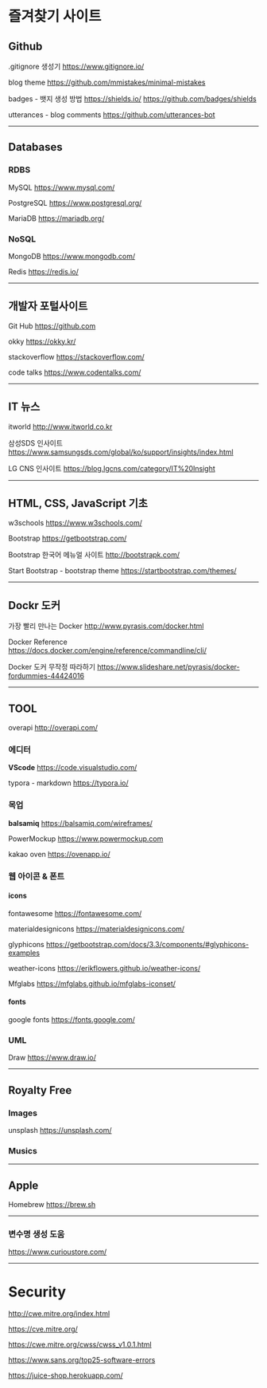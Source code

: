 # 즐겨찾기 사이트

## Github

.gitignore 생성기
<https://www.gitignore.io/>

blog theme <https://github.com/mmistakes/minimal-mistakes>

badges - 뱃지 생성 방법
<https://shields.io/> <https://github.com/badges/shields>

utterances - blog comments
<https://github.com/utterances-bot>

---

## Databases

### RDBS

MySQL <https://www.mysql.com/>

PostgreSQL <https://www.postgresql.org/>

MariaDB <https://mariadb.org/>

### NoSQL

MongoDB <https://www.mongodb.com/>

Redis <https://redis.io/>

---

## 개발자 포털사이트

Git Hub <https://github.com>

okky <https://okky.kr/>

stackoverflow <https://stackoverflow.com/>

code talks <https://www.codentalks.com/>

---

## IT 뉴스

itworld <http://www.itworld.co.kr>

삼성SDS 인사이트 <https://www.samsungsds.com/global/ko/support/insights/index.html>

LG CNS 인사이트 <https://blog.lgcns.com/category/IT%20Insight>

---

## HTML, CSS, JavaScript 기초

w3schools <https://www.w3schools.com/>

Bootstrap
<https://getbootstrap.com/>

Bootstrap 한국어 메뉴얼 사이트 <http://bootstrapk.com/>

Start Bootstrap - bootstrap theme <https://startbootstrap.com/themes/>

---

## Dockr 도커

가장 빨리 만나는 Docker <http://www.pyrasis.com/docker.html>

Docker Reference <https://docs.docker.com/engine/reference/commandline/cli/>

Docker 도커 무작정 따라하기 <https://www.slideshare.net/pyrasis/docker-fordummies-44424016>

---

## TOOL

overapi
<http://overapi.com/>

### 에디터

**VScode** <https://code.visualstudio.com/>

typora - markdown <https://typora.io/>

### 목업

**balsamiq** <https://balsamiq.com/wireframes/>

PowerMockup <https://www.powermockup.com>

kakao oven <https://ovenapp.io/>

### 웹 아이콘 & 폰트

#### icons

fontawesome <https://fontawesome.com/>

materialdesignicons <https://materialdesignicons.com/>

glyphicons <https://getbootstrap.com/docs/3.3/components/#glyphicons-examples>

weather-icons <https://erikflowers.github.io/weather-icons/>

Mfglabs <https://mfglabs.github.io/mfglabs-iconset/>

#### fonts

google fonts <https://fonts.google.com/>

### UML

Draw <https://www.draw.io/>

---

## Royalty Free

### Images

unsplash <https://unsplash.com/>

### Musics

---

## Apple

Homebrew <https://brew.sh>

---

### 변수명 생성 도움

https://www.curioustore.com/

---

# Security

<http://cwe.mitre.org/index.html>

<https://cve.mitre.org/>

<https://cwe.mitre.org/cwss/cwss_v1.0.1.html>

<https://www.sans.org/top25-software-errors>

<https://juice-shop.herokuapp.com/>
